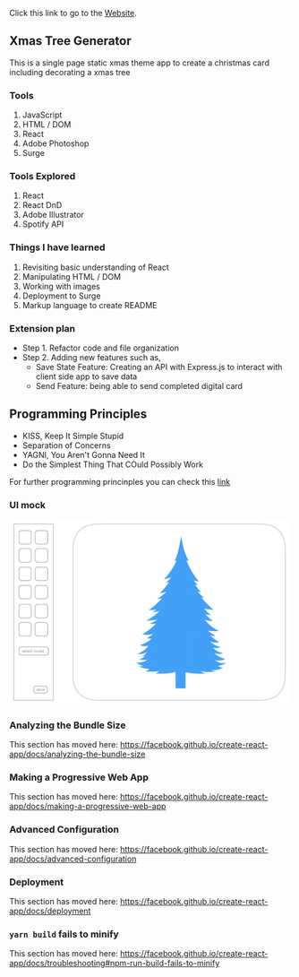 Click this link to go to the [Website](https://depressed-spot.surge.sh/).

## Xmas Tree Generator

This is a single page static xmas theme app to create a christmas card including decorating a xmas tree

### Tools

1. JavaScript
2. HTML / DOM
3. React
4. Adobe Photoshop
5. Surge

### Tools Explored

1. React
2. React DnD
3. Adobe Illustrator
4. Spotify API

### Things I have learned

1. Revisiting basic understanding of React
2. Manipulating HTML / DOM
3. Working with images
4. Deployment to Surge
5. Markup language to create README

### Extension plan

- Step 1. Refactor code and file organization
- Step 2. Adding new features such as,
  - Save State Feature: Creating an API with Express.js to interact with client side app to save data
  - Send Feature: being able to send completed digital card

## Programming Principles 

- KISS, Keep It Simple Stupid
- Separation of Concerns
- YAGNI, You Aren't Gonna Need It
- Do the Simplest Thing That COuld Possibly Work

For further programming princinples you can check this [link](https://github.com/webpro/programming-principles)

### UI mock

![Test Image](/UI_Mock.png "test text")

### Analyzing the Bundle Size

This section has moved here: https://facebook.github.io/create-react-app/docs/analyzing-the-bundle-size

### Making a Progressive Web App

This section has moved here: https://facebook.github.io/create-react-app/docs/making-a-progressive-web-app

### Advanced Configuration

This section has moved here: https://facebook.github.io/create-react-app/docs/advanced-configuration

### Deployment

This section has moved here: https://facebook.github.io/create-react-app/docs/deployment

### `yarn build` fails to minify

This section has moved here: https://facebook.github.io/create-react-app/docs/troubleshooting#npm-run-build-fails-to-minify
